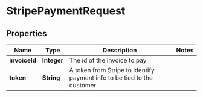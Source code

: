 
# StripePaymentRequest

## Properties
Name | Type | Description | Notes
------------ | ------------- | ------------- | -------------
**invoiceId** | **Integer** | The id of the invoice to pay | 
**token** | **String** | A token from Stripe to identify payment info to be tied to the customer | 



